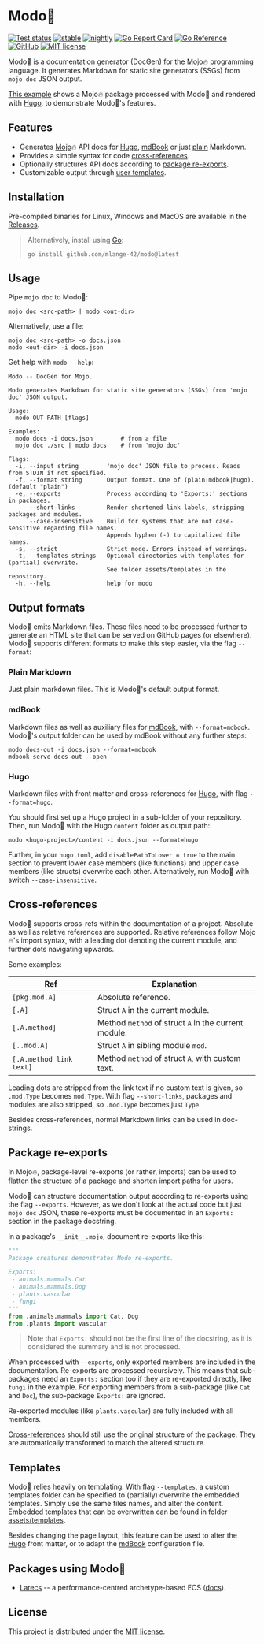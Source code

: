 # Modo🧯

[![Test status](https://img.shields.io/github/actions/workflow/status/mlange-42/modo/tests.yml?branch=main&label=Tests&logo=github)](https://github.com/mlange-42/modo/actions/workflows/tests.yml)
[![stable](https://img.shields.io/github/actions/workflow/status/mlange-42/modo/test-stable.yml?branch=main&label=stable&logo=github)](https://github.com/mlange-42/modo/actions/workflows/test-stable.yml)
[![nightly](https://img.shields.io/github/actions/workflow/status/mlange-42/modo/test-nightly.yml?branch=main&label=nightly&logo=github)](https://github.com/mlange-42/modo/actions/workflows/test-nightly.yml)
[![Go Report Card](https://goreportcard.com/badge/github.com/mlange-42/modo)](https://goreportcard.com/report/github.com/mlange-42/modo)
[![Go Reference](https://img.shields.io/badge/reference-%23007D9C?logo=go&logoColor=white&labelColor=gray)](https://pkg.go.dev/github.com/mlange-42/modo)
[![GitHub](https://img.shields.io/badge/github-repo-blue?logo=github)](https://github.com/mlange-42/modo)
[![MIT license](https://img.shields.io/badge/MIT-brightgreen?label=license)](https://github.com/mlange-42/modo/blob/main/LICENSE)

Modo🧯 is a documentation generator (DocGen) for the [Mojo](https://www.modular.com/mojo)🔥 programming language.
It generates Markdown for static site generators (SSGs) from `mojo doc` JSON output.

[This example](https://mlange-42.github.io/modo/) shows a Mojo🔥 package processed with Modo🧯 and rendered with [Hugo](https://gohugo.io), to demonstrate Modo🧯's features.

## Features

* Generates [Mojo](https://www.modular.com/mojo)🔥 API docs for [Hugo](#hugo), [mdBook](#mdbook) or just [plain](#plain-markdown) Markdown.
* Provides a simple syntax for code [cross-references](#cross-references).
* Optionally structures API docs according to [package re-exports](#package-re-exports).
* Customizable output through [user templates](#templates).

## Installation

Pre-compiled binaries for Linux, Windows and MacOS are available in the
[Releases](https://github.com/mlange-42/modo/releases).

> Alternatively, install using [Go](https://go.dev):
> ```shell
> go install github.com/mlange-42/modo@latest
> ```

## Usage

Pipe `mojo doc` to Modo🧯:

```
mojo doc <src-path> | modo <out-dir>
```

Alternatively, use a file:

```
mojo doc <src-path> -o docs.json
modo <out-dir> -i docs.json
```

Get help with `modo --help`:

```
Modo -- DocGen for Mojo.

Modo generates Markdown for static site generators (SSGs) from 'mojo doc' JSON output.

Usage:
  modo OUT-PATH [flags]

Examples:
  modo docs -i docs.json        # from a file    
  mojo doc ./src | modo docs    # from 'mojo doc'

Flags:
  -i, --input string        'mojo doc' JSON file to process. Reads from STDIN if not specified.
  -f, --format string       Output format. One of (plain|mdbook|hugo). (default "plain")
  -e, --exports             Process according to 'Exports:' sections in packages.
      --short-links         Render shortened link labels, stripping packages and modules.
      --case-insensitive    Build for systems that are not case-sensitive regarding file names.
                            Appends hyphen (-) to capitalized file names.
  -s, --strict              Strict mode. Errors instead of warnings.
  -t, --templates strings   Optional directories with templates for (partial) overwrite.
                            See folder assets/templates in the repository.
  -h, --help                help for modo
```

## Output formats

Modo🧯 emits Markdown files.
These files need to be processed further to generate an HTML site that can be served on GitHub pages (or elsewhere).
Modo🧯 supports different formats to make this step easier, via the flag `--format`:

### Plain Markdown

Just plain markdown files.
This is Modo🧯's default output format.

### mdBook

Markdown files as well as auxiliary files for [mdBook](https://github.com/rust-lang/mdBook),
with `--format=mdbook`.
Modo🧯's output folder can be used by mdBook without any further steps:

```
modo docs-out -i docs.json --format=mdbook
mdbook serve docs-out --open
```

### Hugo

Markdown files with front matter and cross-references for [Hugo](https://gohugo.io/),
with flag `--format=hugo`.

You should first set up a Hugo project in a sub-folder of your repository.
Then, run Modo🧯 with the Hugo `content` folder as output path:

```
modo <hugo-project>/content -i docs.json --format=hugo
```

Further, in your `hugo.toml`, add `disablePathToLower = true` to the main section
to prevent lower case members (like functions) and upper case members (like structs)
overwrite each other.
Alternatively, run Modo🧯 with switch `--case-insensitive`.

## Cross-references

Modo🧯 supports cross-refs within the documentation of a project.
Absolute as well as relative references are supported.
Relative references follow Mojo🔥's import syntax, with a leading dot denoting the current module, and further dots navigating upwards.

Some examples:

| Ref | Explanation |
|-----|-------------|
| `[pkg.mod.A]` | Absolute reference. |
| `[.A]` | Struct `A` in the current module. |
| `[.A.method]` | Method `method` of struct `A` in the current module. |
| `[..mod.A]` | Struct `A` in sibling module `mod`. |
| `[.A.method link text]` | Method `method` of struct `A`, with custom text. |

Leading dots are stripped from the link text if no custom text is given, so `.mod.Type` becomes `mod.Type`.
With flag `--short-links`, packages and modules are also stripped, so `.mod.Type` becomes just `Type`.

Besides cross-references, normal Markdown links can be used in doc-strings.

## Package re-exports

In Mojo🔥, package-level re-exports (or rather, imports) can be used
to flatten the structure of a package and shorten import paths for users.

Modo🧯 can structure documentation output according to re-exports using the flag `--exports`.
However, as we don't look at the actual code but just `mojo doc` JSON,
these re-exports must be documented in an `Exports:` section in the package docstring.

In a package's `__init__.mojo`, document re-exports like this:

```python
"""
Package creatures demonstrates Modo re-exports.

Exports:
 - animals.mammals.Cat
 - animals.mammals.Dog
 - plants.vascular
 - fungi
"""
from .animals.mammals import Cat, Dog
from .plants import vascular
```

> Note that `Exports:` should not be the first line of the docstring, as it is considered the summary and is not processed.

When processed with `--exports`, only exported members are included in the documentation.
Re-exports are processed recursively.
This means that sub-packages need an `Exports:` section too if they are re-exported directly,
like `fungi` in the example.
For exporting members from a sub-package (like `Cat` and `Doc`), the sub-package `Exports:` are ignored.

Re-exported modules (like `plants.vascular`) are fully included with all members.

[Cross-references](#cross-references) should still use the original structure of the package.
They are automatically transformed to match the altered structure.

## Templates

Modo🧯 relies heavily on templating.
With flag `--templates`, a custom templates folder can be specified to (partially) overwrite the embedded templates.
Simply use the same files names, and alter the content.
Embedded templates that can be overwritten can be found in folder [assets/templates](assets/templates).

Besides changing the page layout, this feature can be used to alter the [Hugo](#hugo) front matter, or to adapt the [mdBook](#mdbook) configuration file.

## Packages using Modo🧯

- [Larecs](https://github.com/samufi/larecs) -- a performance-centred archetype-based ECS ([docs](https://samufi.github.io/larecs/)).

## License

This project is distributed under the [MIT license](./LICENSE).
